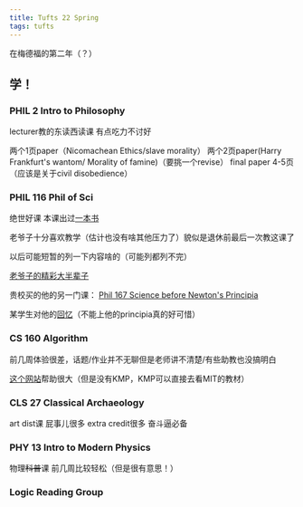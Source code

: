 ```yaml
---
title: Tufts 22 Spring
tags: tufts
---
```


在梅德福的第二年（？）

<!--more-->

## 学！

### PHIL 2 Intro to Philosophy

lecturer教的东读西读课 有点吃力不讨好

两个1页paper（Nicomachean Ethics/slave morality） 两个2页paper(Harry Frankfurt's wantom/ Morality of famine)（要挑一个revise） final paper 4-5页（应该是关于civil disobedience）

### PHIL 116 Phil of Sci

绝世好课  本课出过[一本书](https://oxford.universitypressscholarship.com/view/10.1093/oso/9780190098025.001.0001/oso-9780190098025)

老爷子十分喜欢教学（估计也没有啥其他压力了）貌似是退休前最后一次教这课了

以后可能短暂的列一下内容啥的（可能列都列不完）

[老爷子的精彩大半辈子](https://www.aip.org/history-programs/niels-bohr-library/oral-histories/46362)

贵校买的他的另一门课： [Phil 167 Science before Newton's Principia](https://dl.tufts.edu/catalog?f%5Bmember_of_collections_ssim%5D%5B%5D=Great+Courses)

某学生对他的[回忆](https://digressionsnimpressions.typepad.com/digressionsimpressions/2018/05/celebrating-george-e-smith-tufts-1.html)（不能上他的principia真的好可惜）


### CS 160 Algorithm

前几周体验很差，话题/作业并不无聊但是老师讲不清楚/有些助教也没搞明白

[这个网站](https://www.eecs.tufts.edu/~aloupis/comp160/summer/schedule.html)帮助很大（但是没有KMP，KMP可以直接去看MIT的教材）

### CLS 27 Classical Archaeology

art dist课 屁事儿很多 extra credit很多 奋斗逼必备

### PHY 13 Intro to Modern Physics

物理~~科普~~课  前几周比较轻松（但是很有意思！）

### Logic Reading Group

